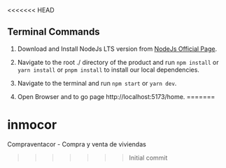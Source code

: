 <<<<<<< HEAD
## Terminal Commands

1. Download and Install NodeJs LTS version from [NodeJs Official Page](https://nodejs.org/en/download/).

2. Navigate to the root ./ directory of the product and run `npm install` or `yarn install` or `pnpm install` to install our local dependencies.

3. Navigate to the terminal  and run `npm start` or `yarn dev`.

4. Open Browser and to go page http://localhost:5173/home.
=======
# inmocor
Compraventacor - Compra y venta de viviendas
>>>>>>> Initial commit
